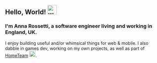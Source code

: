 ## Hello, World! <img src="https://github.com/rossettiquette/rossettiquette/blob/main/assets/wave.gif" alt="wave" width="30px">

### I'm Anna Rossetti, a software engineer living and working in England, UK.

I enjoy building useful and/or whimsical things for web & mobile. I also dabble in games dev, working on my own projects, as well as part of [HomeTeam](https://itch.io/c/188585/hometeam-gamedev) <img src="https://avatars.githubusercontent.com/u/15337261?s=200&v=4" alt="HomeTeam logo" width="20px">.
